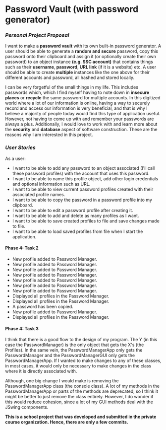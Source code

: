 # **Password Vault (with password generator)** 


### *Personal Project Proposal*

I want to make a **password vault** with its own built-in password generator.
A user should be able to generate a **random and secure** password, copy this password onto their clipboard 
and assign it
(or optionally create their own password) 
to an object instance **(e.g. SSC account)** that contains things such as their **username**, **password**, **URL link** (if it is a website) etc.
A user should be able to create **multiple** instances like the one above for their different accounts and password, all hashed and stored locally.


I can be very forgetful of the small things in my life. 
This includes passwords which, which I find myself having to note down in **insecure places** or **recycle** the same password for multiple accounts.
In this digitized world where a lot of our information is online, having a way to securely record and access our information is very beneficial, 
and that is why I believe a majority of people today would find this type of application useful. 
However, not having to come up with and remember your passwords are always a plus.
Additionally, I would love to work with and learn more about the **security** and **database** aspect of software construction.
These are the reasons why I am interested in this project.

### *User Stories*

As a user:
- I want to be able to add any password to an object associated (I'll call these password profiles) with the account that uses this password.
- I want to be able to name this profile object, add other login credentials and optional information such as URL.
- I want to be able to view current password profiles created with their associated profile names. 
- I want to be able to copy the password in a password profile into my clipboard.
- I want to be able to edit a password profile after creating it. 
- I want to be able to add and delete as many profiles as I want. 
- I want to be able to save created profiles to file and save changes made to file.
- I want to be able to load saved profiles from file when I start the application. 

#### Phase 4: Task 2
- New profile added to Password Manager.
- New profile added to Password Manager. 
- New profile added to Password Manager.
- New profile added to Password Manager. 
- New profile added to Password Manager. 
- New profile added to Password Manager. 
- New profile added to Password Manager. 
- Displayed all profiles in the Password Manager.
- Displayed all profiles in the Password Manager. 
- A password has been copied. 
- New profile added to Password Manager. 
- Displayed all profiles in the Password Manager.

#### Phase 4: Task 3
I think that there is a good flow to the design of my program.
The Y (in this case the PasswordManager) is the only object that 
gets the X's (the Profiles). In the same vein, the PasswordManagerApp only gets
the PasswordManager and the PasswordManagerGUI only gets the PasswordManagerApp.
If I wanted to make changes to any of these classes, in most cases, it would only be 
necessary to make changes in the class where it is directly associated
with. 

Although, one big change I would make is removing the PasswordManagerApp class (the console class). 
A lot of my methods in the PasswordManagerApp or parts of the methods are deprecated,
so I think it might be better to just remove the class entirely.
However, I do wonder if this would reduce cohesion, since a lot of my GUI methods deal with the JSwing 
components.

**This is a school project that was developed and submitted in the private course organization. Hence, there are only a few commits.** 